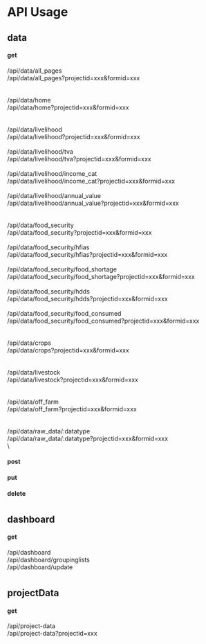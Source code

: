 # API Usage
## data
#### get
/api/data/all_pages\
/api/data/all_pages?projectid=xxx&formid=xxx\
\
\
/api/data/home\
/api/data/home?projectid=xxx&formid=xxx\
\
\
/api/data/livelihood\
/api/data/livelihood?projectid=xxx&formid=xxx\
\
/api/data/livelihood/tva\
/api/data/livelihood/tva?projectid=xxx&formid=xxx\
\
/api/data/livelihood/income_cat\
/api/data/livelihood/income_cat?projectid=xxx&formid=xxx\
\
/api/data/livelihood/annual_value\
/api/data/livelihood/annual_value?projectid=xxx&formid=xxx\
\
\
/api/data/food_security\
/api/data/food_security?projectid=xxx&formid=xxx\
\
/api/data/food_security/hfias\
/api/data/food_security/hfias?projectid=xxx&formid=xxx\
\
/api/data/food_security/food_shortage\
/api/data/food_security/food_shortage?projectid=xxx&formid=xxx\
\
/api/data/food_security/hdds\
/api/data/food_security/hdds?projectid=xxx&formid=xxx\
\
/api/data/food_security/food_consumed\
/api/data/food_security/food_consumed?projectid=xxx&formid=xxx\
\
\
/api/data/crops\
/api/data/crops?projectid=xxx&formid=xxx\
\
\
/api/data/livestock\
/api/data/livestock?projectid=xxx&formid=xxx\
\
\
/api/data/off_farm\
/api/data/off_farm?projectid=xxx&formid=xxx\
\
\
/api/data/raw_data/:datatype\
/api/data/raw_data/:datatype?projectid=xxx&formid=xxx\
\

#### post
#### put
#### delete
#

## dashboard
#### get
/api/dashboard\
/api/dashboard/groupinglists\
/api/dashboard/update

#
## projectData
#### get
/api/project-data\
/api/project-data?projectid=xxx

#
